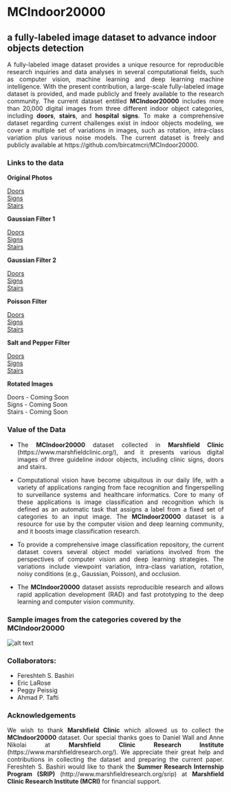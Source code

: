# MCIndoor20000
## a fully-labeled image dataset to advance indoor objects detection
<p align="justify">A fully-labeled image dataset provides a unique resource for reproducible research inquiries and data analyses in several computational fields, such as computer vision, machine learning and deep learning machine intelligence. With the present contribution, a large-scale fully-labeled image dataset is provided, and made publicly and freely available to the research community. The current dataset entitled <strong>MCIndoor20000</strong> includes more than 20,000 digital images from three different indoor object categories, including <strong>doors</strong>, <strong>stairs</strong>, and <strong>hospital signs</strong>. To make a comprehensive dataset regarding current challenges exist in indoor objects modeling, we cover a multiple set of variations in images, such as rotation, intra-class variation plus various noise models. The current dataset is freely and publicly available at https://github.com/bircatmcri/MCIndoor20000.</p>

### Links to the data
<p><strong>Original Photos</strong></p>
<p><a href="http://mcindoor20000.mfldclin.edu/1_Original/Doors.zip" target="_blank">Doors</a></br>
<a href="http://mcindoor20000.mfldclin.edu/1_Original/Sign.zip" target="_blank">Signs</a></br>
<a href="http://mcindoor20000.mfldclin.edu/1_Original/Stairs.zip" target="_blank">Stairs</a></p>
<p><strong>Gaussian Filter 1</strong></p>
<p><a href="http://mcindoor20000.mfldclin.edu/2_Gauss1/Doors.zip" target="_blank">Doors</a></br>
<a href="http://mcindoor20000.mfldclin.edu/2_Gauss1/Sign.zip" target="_blank">Signs</a></br>
<a href="http://mcindoor20000.mfldclin.edu/2_Gauss1/Stairs.zip" target="_blank">Stairs</a></p>
<p><strong>Gaussian Filter 2</strong></p>
<p><a href="http://mcindoor20000.mfldclin.edu/3_Gauss2/Doors.zip" target="_blank">Doors</a></br>
<a href="http://mcindoor20000.mfldclin.edu/3_Gauss2/Sign.zip" target="_blank">Signs</a></br>
<a href="http://mcindoor20000.mfldclin.edu/3_Gauss2/Stairs.zip" target="_blank">Stairs</a></p>
<p><strong>Poisson Filter</strong></p>
<p><a href="http://mcindoor20000.mfldclin.edu/4_Poisson/Doors.zip" target="_blank">Doors</a></br>
<a href="http://mcindoor20000.mfldclin.edu/4_Poisson/Sign.zip" target="_blank">Signs</a></br>
<a href="http://mcindoor20000.mfldclin.edu/4_Poisson/Stairs.zip" target="_blank">Stairs</a></p>
<p><strong>Salt and Pepper Filter</strong></p>
<p><a href="http://mcindoor20000.mfldclin.edu/5_SaltAndPepper/Doors.zip" target="_blank">Doors</a></br>
<a href="http://mcindoor20000.mfldclin.edu/5_SaltAndPepper/Sign.zip" target="_blank">Signs</a></br>
<a href="http://mcindoor20000.mfldclin.edu/5_SaltAndPepper/Stairs.zip" target="_blank">Stairs</a></p>
<p><strong>Rotated Images</strong></p>
<p>Doors - Coming Soon</br>
Signs - Coming Soon</br>
Stairs - Coming Soon</p>

### Value of the Data
+ <p align="justify">The <strong>MCIndoor20000</strong> dataset collected in <strong>Marshfield Clinic</strong> (https://www.marshfieldclinic.org/), and it presents various digital images of three guideline indoor objects, including clinic signs, doors and stairs.</p>
+ <p align="justify">Computational vision have become ubiquitous in our daily life, with a variety of applications ranging from face recognition and fingerspelling to surveillance systems and healthcare informatics. Core to many of these applications is image classification and recognition which is defined as an automatic task that assigns a label from a fixed set of categories to an input image. The <strong>MCIndoor20000</strong> dataset is a resource for use by the computer vision and deep learning community, and it boosts image classification research. </p>
+ <p align="justify">To provide a comprehensive image classification repository, the current dataset covers several object model variations involved from the perspectives of computer vision and deep learning strategies. The variations include viewpoint variation, intra-class variation, rotation, noisy conditions (e.g., Gaussian, Poisson), and occlusion. </p>
+ <p align="justify">The <strong>MCIndoor20000</strong> dataset assists reproducible research and allows rapid application development (RAD) and fast prototyping to the deep learning and computer vision community. </p>

### Sample images from the categories covered by the MCIndoor20000


![alt text](https://github.com/bircatmcri/MCIndoor20000/blob/master/MCIndoor20000.png  "MCIndoor20000")
</p>

### Collaborators:
+ Fereshteh S. Bashiri
+ Eric LaRose
+ Peggy Peissig
+ Ahmad P. Tafti

### Acknowledgements
<p align="justify">We wish to thank <strong>Marshfield Clinic</strong> which allowed us to collect the <strong>MCIndoor20000</strong> dataset. Our special thanks goes to Daniel Wall and Anne Nikolai at <strong>Marshfield Clinic Research Institute</strong> (https://www.marshfieldresearch.org/). We appreciate their great help and contributions in collecting the dataset and preparing the current paper. Fereshteh S. Bashiri would like to thank the <strong>Summer Research Internship Program (SRIP)</strong> (http://www.marshfieldresearch.org/srip) at <strong>Marshfield Clinic Research Institute (MCRI)</strong> for financial support.</p>
